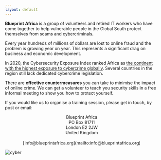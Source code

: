 ```yaml
---
layout: default
---
```


**Blueprint Africa** is a group of volunteers and retired IT workers who have come together to help vulnerable people in the Global South protect themselves from scams and cybercriminals.

Every year hundreds of millions of dollars are lost to online fraud and the problem is growing year on year. This represents a significant drag on business and economic development. 

In 2020, the Cybersecurity Exposure Index ranked Africa as [the continent with the highest exposure to cybercrime globally](https://passwordmanagers.co/cybersecurity-exposure-index/#global). Several countries in the region still lack dedicated cybercrime legislation. 

There are **effective countermeasures** you can take to minimise the impact of online crime. We can get a volunteer to teach you security skills in a free informal meeting to show you how to protect yourself.

If you would like us to organise a training session, please get in touch, by post or email:

<div align="center">Blueprint Africa<br>
PO Box 81711<br>
London E2 2JW<br>
United Kingdom<br>
<br>
[info@blueprintafrica.org](mailto:info@blueprintafrica.org)</div>

![cyber](/assets/images/Cybersecurity.png "name")

